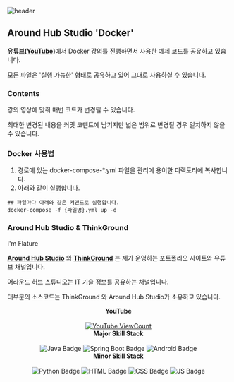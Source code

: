 ![header](https://capsule-render.vercel.app/api?type=waving&color=auto)


## Around Hub Studio 'Docker'

<a href="https://www.youtube.com/channel/UCO7p2fGIfwVbvk_d6sdfnDw"><strong>유튜브(YouTube)</strong></a>에서 Docker 강의를 진행하면서 사용한 예제 코드를 공유하고 있습니다.

모든 파일은 '실행 가능한' 형태로 공유하고 있어 그대로 사용하실 수 있습니다.

### Contents

강의 영상에 맞춰 매번 코드가 변경될 수 있습니다.

최대한 변경된 내용을 커밋 코멘트에 남기지만 넓은 범위로 변경될 경우 일치하지 않을 수 있습니다.

### Docker 사용법

1. 경로에 있는 docker-compose-*.yml 파일을 관리에 용이한 디렉토리에 복사합니다.
2. 아래와 같이 실행합니다.

```shell
## 파일마다 아래와 같은 커맨드로 실행합니다.
docker-compose -f {파일명}.yml up -d
```

### Around Hub Studio & ThinkGround

I'm Flature

<a href="https://www.youtube.com/channel/UCO7p2fGIfwVbvk_d6sdfnDw"><strong>Around Hub Studio</strong></a> 와 <a href="https://thinkground.studio"><strong>ThinkGround</strong></a> 는 제가 운영하는 포트폴리오 사이트와 유튜브 채널입니다.

어라운드 허브 스튜디오는 IT 기술 정보를 공유하는 채널입니다.

대부분의 소스코드는 ThinkGround 와 Around Hub Studio가 소유하고 있습니다.


<div style="text-align: center;">
  <strong>YouTube</strong> <br><br>
  <a href="https://www.youtube.com/channel/UCO7p2fGIfwVbvk_d6sdfnDw"><img src="https://img.shields.io/youtube/channel/views/UCO7p2fGIfwVbvk_d6sdfnDw?style=flat-square" alt="YouTube ViewCount"/></a>
</div>


<div style="text-align: center;">
  <strong>Major Skill Stack</strong> <br><br>
  <img src="https://img.shields.io/badge/Java-orange?style=flat&logo=Java&logoColor=007396" alt="Java Badge"/>
  <img src="https://img.shields.io/badge/Spring Boot-yellowgreen?style=flat&logo=SpringBoot&logoColor=6DB33F" alt="Spring Boot Badge"/>
  <img src="https://img.shields.io/badge/Android-green?style=flat&logo=Android&logoColor=3DDC84" alt="Android Badge"/>
</div>

<div style="text-align: center;">
  <strong>Minor Skill Stack</strong> <br><br>
  <img src="https://img.shields.io/badge/Python-informational?style=flat&logo=python&logoColor=3776AB" alt="Python Badge"/>
  <img src="https://img.shields.io/badge/HTML-orange?style=flat&logo=html5&logoColor=E34F26" alt="HTML Badge"/>
  <img src="https://img.shields.io/badge/CSS-blue?style=flat&logo=css3&logoColor=1572B6" alt="CSS Badge"/>
  <img src="https://img.shields.io/badge/JavaScript-yellow?style=flat&logo=JavaScript&logoColor=F7DF1E" alt="JS Badge"/>
</div>
